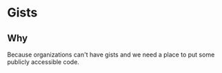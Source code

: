 # Gists

## Why

Because organizations can't have gists and we need a place to put some publicly accessible code.
